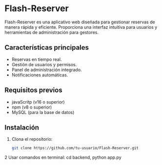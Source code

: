 # Flash-Reserver

Flash-Reserver es una aplicativo web diseñada para gestionar reservas de manera rápida y eficiente. Proporciona una interfaz intuitiva para usuarios y herramientas de administración para gestores.

## Características principales
- Reservas en tiempo real.
- Gestión de usuarios y permisos.
- Panel de administración integrado.
- Notificaciones automáticas.

## Requisitos previos
- javaScritp (v16 o superior)
- npm (v8 o superior)
- MySQL (para la base de datos)

## Instalación
1. Clona el repositorio:
   ```bash
   git clone https://github.com/tu-usuario/Flash-Reserver.git
2 Usar comandos en terminal: cd backend, python app.py
